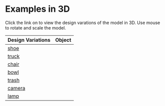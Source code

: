 # Examples in 3D


<script type="module" src="https://unpkg.com/@google/model-viewer/dist/model-viewer.min.js"></script>

<style>
model-viewer {
  width: 600px;
  height: 450px;
  background-color: #ffffff;
}
</style>


Click the link on to view the design varations of the model in 3D. Use mouse to rotate and scale the model.

 


Design Variations | Object  
------------- | -------------
[shoe](shoe_glb.html)  | <model-viewer camera-controls touch-action="pan-y" src="models/shoe_glb/shoe_a.glb" ar alt="A 3D transparency test" style="background-color: unset;"></model-viewer> |
[truck](truck_glb.html) | <model-viewer camera-controls touch-action="pan-y" src="models/truck_glb/truck_a.glb" ar alt="A 3D transparency test" style="background-color: unset;"></model-viewer> 
[chair](chair_glb.html) | <model-viewer camera-controls touch-action="pan-y" src="models/chair_glb/chair_a.glb" ar alt="A 3D transparency test" style="background-color: unset;"></model-viewer> 
[bowl](bowl_glb.html) | <model-viewer camera-controls touch-action="pan-y" src="models/bowl_glb/bowl_a.glb" ar alt="A 3D transparency test" style="background-color: unset;"></model-viewer> |
[trash](trash_glb.html) | <model-viewer camera-controls touch-action="pan-y" src="models/trash_glb/trash_a.glb" ar alt="A 3D transparency test" style="background-color: unset;"></model-viewer> |
[camera](camera_glb.html) | <model-viewer camera-controls touch-action="pan-y" src="models/camera_glb/camera_a.glb" ar alt="A 3D transparency test" style="background-color: unset;"></model-viewer> |
[lamp](lamp_glb.html) | <model-viewer camera-controls touch-action="pan-y" src="models/lamp_glb/lamp_a.glb" ar alt="A 3D transparency test" style="background-color: unset;"></model-viewer> |
